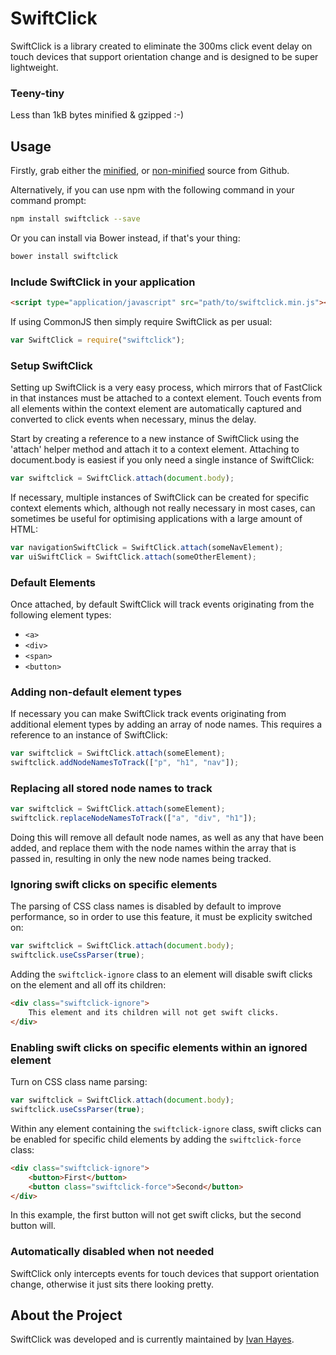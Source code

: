 # SwiftClick

SwiftClick is a library created to eliminate the 300ms click event delay on touch devices that support orientation change and is designed to be super lightweight.


### Teeny-tiny
Less than 1kB bytes minified & gzipped :-)


## Usage

Firstly, grab either the [minified](https://raw.githubusercontent.com/munkychop/swiftclick/master/js/dist/swiftclick.min.js), or [non-minified](https://raw.githubusercontent.com/munkychop/swiftclick/master/js/libs/swiftclick.js) source from Github.

Alternatively, if you can use npm with the following command in your command prompt:

```sh
npm install swiftclick --save
```

Or you can install via Bower instead, if that's your thing:

```sh
bower install swiftclick
```


### Include SwiftClick in your application
```html
<script type="application/javascript" src="path/to/swiftclick.min.js"></script>
```

If using CommonJS then simply require SwiftClick as per usual:

```javascript
var SwiftClick = require("swiftclick");
```


### Setup SwiftClick

Setting up SwiftClick is a very easy process, which mirrors that of FastClick in that instances must be attached to a context element. Touch events from all elements within the context element are automatically captured and converted to click events when necessary, minus the delay.

Start by creating a reference to a new instance of SwiftClick using the 'attach' helper method and attach it to a context element. Attaching to document.body is easiest if you only need a single instance of SwiftClick:

```js
var swiftclick = SwiftClick.attach(document.body);
```

If necessary, multiple instances of SwiftClick can be created for specific context elements which, although not really necessary in most cases, can sometimes be useful for optimising applications with a large amount of HTML:

```js
var navigationSwiftClick = SwiftClick.attach(someNavElement);
var uiSwiftClick = SwiftClick.attach(someOtherElement);
```


### Default Elements
Once attached, by default SwiftClick will track events originating from the following element types:

- `<a>`
- `<div>`
- `<span>`
- `<button>`


### Adding non-default element types
If necessary you can make SwiftClick track events originating from additional element types by adding an array of node names. This requires a reference to an instance of SwiftClick:

```js
var swiftclick = SwiftClick.attach(someElement);
swiftclick.addNodeNamesToTrack(["p", "h1", "nav"]);
```


### Replacing all stored node names to track

```js
var swiftclick = SwiftClick.attach(someElement);
swiftclick.replaceNodeNamesToTrack(["a", "div", "h1"]);
```

Doing this will remove all default node names, as well as any that have been added, and replace them with the node names within the array that is passed in, resulting in only the new node names being tracked.


### Ignoring swift clicks on specific elements

The parsing of CSS class names is disabled by default to improve performance, so in order to use this feature, it must be explicity switched on:

```js
var swiftclick = SwiftClick.attach(document.body);
swiftclick.useCssParser(true);
```

Adding the `swiftclick-ignore` class to an element will disable swift clicks on the element and all off its children:

```html
<div class="swiftclick-ignore">
    This element and its children will not get swift clicks.
</div>
```


### Enabling swift clicks on specific elements within an ignored element

Turn on CSS class name parsing:

```js
var swiftclick = SwiftClick.attach(document.body);
swiftclick.useCssParser(true);
```

Within any element containing the `swiftclick-ignore` class, swift clicks can be enabled for specific child elements by adding the `swiftclick-force` class:

```html
<div class="swiftclick-ignore">
    <button>First</button>
    <button class="swiftclick-force">Second</button>
</div>
```

In this example, the first button will not get swift clicks, but the second button will.


### Automatically disabled when not needed
SwiftClick only intercepts events for touch devices that support orientation change, otherwise it just sits there looking pretty.

## About the Project
SwiftClick was developed and is currently maintained by [Ivan Hayes](https://twitter.com/munkychop).